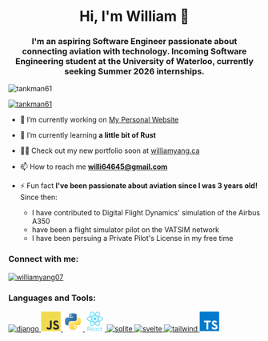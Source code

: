 <h1 align="center">Hi, I'm William 👋</h1>
<h3 align="center">I'm an aspiring Software Engineer passionate about connecting aviation with technology. Incoming Software Engineering student at the University of Waterloo, currently seeking Summer 2026 internships.</h3>

<p align="left"> <img src="https://komarev.com/ghpvc/?username=tankman61&label=Profile%20views&color=0e75b6&style=flat" alt="tankman61" /> </p>

<p align="left"> <a href="https://github.com/ryo-ma/github-profile-trophy"><img src="https://github-profile-trophy.vercel.app/?username=tankman61" alt="tankman61" /></a> </p>

- 🔭 I’m currently working on [My Personal Website](https://github.com/Tankman61/personal-website)

- 🌱 I’m currently learning **a little bit of Rust**

- 👨‍💻 Check out my new portfolio soon at [williamyang.ca](williamyang.ca)

- 📫 How to reach me **willi64645@gmail.com**

- ⚡ Fun fact **I've been passionate about aviation since I was 3 years old!** Since then: 
  - I have contributed to Digital Flight Dynamics' simulation of the Airbus A350 
  - have been a flight simulator pilot on the VATSIM network
  - I have been persuing a Private Pilot's License in my free time 

<h3 align="left">Connect with me:</h3>
<p align="left">
<a href="https://linkedin.com/in/williamyang07" target="blank"><img align="center" src="https://raw.githubusercontent.com/rahuldkjain/github-profile-readme-generator/master/src/images/icons/Social/linked-in-alt.svg" alt="williamyang07" height="30" width="40" /></a>
</p>

<h3 align="left">Languages and Tools:</h3>
<p align="left"> <a href="https://www.djangoproject.com/" target="_blank" rel="noreferrer"> <img src="https://cdn.worldvectorlogo.com/logos/django.svg" alt="django" width="40" height="40"/> </a> <a href="https://developer.mozilla.org/en-US/docs/Web/JavaScript" target="_blank" rel="noreferrer"> <img src="https://raw.githubusercontent.com/devicons/devicon/master/icons/javascript/javascript-original.svg" alt="javascript" width="40" height="40"/> </a> <a href="https://www.python.org" target="_blank" rel="noreferrer"> <img src="https://raw.githubusercontent.com/devicons/devicon/master/icons/python/python-original.svg" alt="python" width="40" height="40"/> </a> <a href="https://reactjs.org/" target="_blank" rel="noreferrer"> <img src="https://raw.githubusercontent.com/devicons/devicon/master/icons/react/react-original-wordmark.svg" alt="react" width="40" height="40"/> </a> <a href="https://www.sqlite.org/" target="_blank" rel="noreferrer"> <img src="https://www.vectorlogo.zone/logos/sqlite/sqlite-icon.svg" alt="sqlite" width="40" height="40"/> </a> <a href="https://svelte.dev" target="_blank" rel="noreferrer"> <img src="https://upload.wikimedia.org/wikipedia/commons/1/1b/Svelte_Logo.svg" alt="svelte" width="40" height="40"/> </a> <a href="https://tailwindcss.com/" target="_blank" rel="noreferrer"> <img src="https://www.vectorlogo.zone/logos/tailwindcss/tailwindcss-icon.svg" alt="tailwind" width="40" height="40"/> </a> <a href="https://www.typescriptlang.org/" target="_blank" rel="noreferrer"> <img src="https://raw.githubusercontent.com/devicons/devicon/master/icons/typescript/typescript-original.svg" alt="typescript" width="40" height="40"/> </a> </p>

